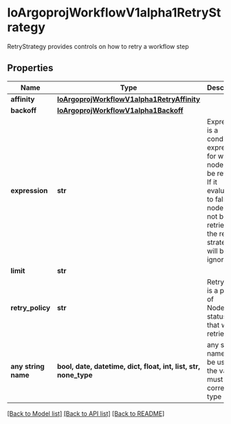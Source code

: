 # IoArgoprojWorkflowV1alpha1RetryStrategy

RetryStrategy provides controls on how to retry a workflow step

## Properties
Name | Type | Description | Notes
------------ | ------------- | ------------- | -------------
**affinity** | [**IoArgoprojWorkflowV1alpha1RetryAffinity**](IoArgoprojWorkflowV1alpha1RetryAffinity.md) |  | [optional] 
**backoff** | [**IoArgoprojWorkflowV1alpha1Backoff**](IoArgoprojWorkflowV1alpha1Backoff.md) |  | [optional] 
**expression** | **str** | Expression is a condition expression for when a node will be retried. If it evaluates to false, the node will not be retried and the retry strategy will be ignored/ | [optional] 
**limit** | **str** |  | [optional] 
**retry_policy** | **str** | RetryPolicy is a policy of NodePhase statuses that will be retried | [optional] 
**any string name** | **bool, date, datetime, dict, float, int, list, str, none_type** | any string name can be used but the value must be the correct type | [optional]

[[Back to Model list]](../README.md#documentation-for-models) [[Back to API list]](../README.md#documentation-for-api-endpoints) [[Back to README]](../README.md)



